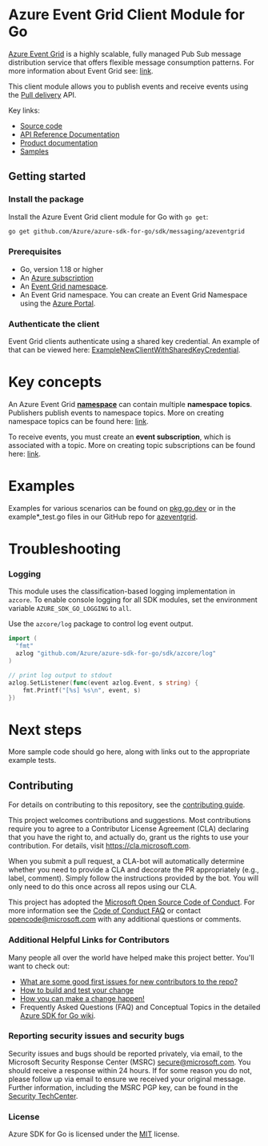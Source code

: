# Azure Event Grid Client Module for Go

[Azure Event Grid](https://learn.microsoft.com/azure/event-grid/overview) is a highly scalable, fully managed Pub Sub message distribution service that offers flexible message consumption patterns. For more information about Event Grid see: [link](https://learn.microsoft.com/azure/event-grid/overview).

This client module allows you to publish events and receive events using the [Pull delivery](https://learn.microsoft.com/azure/event-grid/pull-delivery-overview) API.

Key links:
- [Source code][source]
- [API Reference Documentation][godoc]
- [Product documentation](https://azure.microsoft.com/services/event-grid/)
- [Samples][godoc_examples]

## Getting started

### Install the package

Install the Azure Event Grid client module for Go with `go get`:

```bash
go get github.com/Azure/azure-sdk-for-go/sdk/messaging/azeventgrid
```

### Prerequisites

- Go, version 1.18 or higher
- An [Azure subscription](https://azure.microsoft.com/free/)
- An [Event Grid namespace](https://learn.microsoft.com/azure/event-grid/).
- An Event Grid namespace. You can create an Event Grid Namespace using the [Azure Portal](https://learn.microsoft.com/azure/event-grid/create-view-manage-namespaces).

### Authenticate the client

Event Grid clients authenticate using a shared key credential. An example of that can be viewed here: [ExampleNewClientWithSharedKeyCredential][godoc_example_newclient].

# Key concepts

An Azure Event Grid [**namespace**](https://learn.microsoft.com/azure/event-grid/mqtt-event-grid-namespace-terminology#namespace) can contain multiple **namespace topics**. Publishers publish events to namespace topics. More on creating namespace topics can be found here: [link](https://learn.microsoft.com/azure/event-grid/create-view-manage-namespace-topics).

To receive events, you must create an **event subscription**, which is associated with a topic. More on creating topic subscriptions can be found here: [link](https://learn.microsoft.com/azure/event-grid/create-view-manage-event-subscriptions).

# Examples

Examples for various scenarios can be found on [pkg.go.dev](https://pkg.go.dev/github.com/Azure/azure-sdk-for-go/sdk/messaging/azeventgrid#pkg-examples) or in the example*_test.go files in our GitHub repo for [azeventgrid](https://github.com/Azure/azure-sdk-for-go/blob/main/sdk/messaging/azeventgrid).

# Troubleshooting

### Logging

This module uses the classification-based logging implementation in `azcore`. To enable console logging for all SDK modules, set the environment variable `AZURE_SDK_GO_LOGGING` to `all`. 

Use the `azcore/log` package to control log event output.

```go
import (
  "fmt"
  azlog "github.com/Azure/azure-sdk-for-go/sdk/azcore/log"
)

// print log output to stdout
azlog.SetListener(func(event azlog.Event, s string) {
    fmt.Printf("[%s] %s\n", event, s)
})
```

# Next steps

More sample code should go here, along with links out to the appropriate example tests.

## Contributing
For details on contributing to this repository, see the [contributing guide][azure_sdk_for_go_contributing].

This project welcomes contributions and suggestions.  Most contributions require you to agree to a
Contributor License Agreement (CLA) declaring that you have the right to, and actually do, grant us
the rights to use your contribution. For details, visit https://cla.microsoft.com.

When you submit a pull request, a CLA-bot will automatically determine whether you need to provide
a CLA and decorate the PR appropriately (e.g., label, comment). Simply follow the instructions
provided by the bot. You will only need to do this once across all repos using our CLA.

This project has adopted the [Microsoft Open Source Code of Conduct](https://opensource.microsoft.com/codeofconduct/).
For more information see the [Code of Conduct FAQ](https://opensource.microsoft.com/codeofconduct/faq/) or
contact [opencode@microsoft.com](mailto:opencode@microsoft.com) with any additional questions or comments.

### Additional Helpful Links for Contributors  
Many people all over the world have helped make this project better.  You'll want to check out:

* [What are some good first issues for new contributors to the repo?](https://github.com/azure/azure-sdk-for-go/issues?q=is%3Aopen+is%3Aissue+label%3A%22up+for+grabs%22)
* [How to build and test your change][azure_sdk_for_go_contributing_developer_guide]
* [How you can make a change happen!][azure_sdk_for_go_contributing_pull_requests]
* Frequently Asked Questions (FAQ) and Conceptual Topics in the detailed [Azure SDK for Go wiki](https://github.com/azure/azure-sdk-for-go/wiki).

<!-- ### Community-->
### Reporting security issues and security bugs

Security issues and bugs should be reported privately, via email, to the Microsoft Security Response Center (MSRC) <secure@microsoft.com>. You should receive a response within 24 hours. If for some reason you do not, please follow up via email to ensure we received your original message. Further information, including the MSRC PGP key, can be found in the [Security TechCenter](https://www.microsoft.com/msrc/faqs-report-an-issue).

### License

Azure SDK for Go is licensed under the [MIT](https://github.com/Azure/azure-sdk-for-go/blob/main/sdk/template/aztemplate/LICENSE.txt) license.

<!-- LINKS -->
[azure_sdk_for_go_contributing]: https://github.com/Azure/azure-sdk-for-go/blob/main/CONTRIBUTING.md
[azure_sdk_for_go_contributing_developer_guide]: https://github.com/Azure/azure-sdk-for-go/blob/main/CONTRIBUTING.md#developer-guide
[azure_sdk_for_go_contributing_pull_requests]: https://github.com/Azure/azure-sdk-for-go/blob/main/CONTRIBUTING.md#pull-requests
[azure_cli]: https://docs.microsoft.com/cli/azure
[azure_pattern_circuit_breaker]: https://docs.microsoft.com/azure/architecture/patterns/circuit-breaker
[azure_pattern_retry]: https://docs.microsoft.com/azure/architecture/patterns/retry
[azure_portal]: https://portal.azure.com
[azure_sub]: https://azure.microsoft.com/free/
[cloud_shell]: https://docs.microsoft.com/azure/cloud-shell/overview
[cloud_shell_bash]: https://shell.azure.com/bash
[source]: https://github.com/Azure/azure-sdk-for-go/tree/main/sdk/messaging/azeventgrid
[godoc]: https://pkg.go.dev/github.com/Azure/azure-sdk-for-go/sdk/messaging/azeventgrid
[godoc_examples]: https://pkg.go.dev/github.com/Azure/azure-sdk-for-go/sdk/messaging/azeventgrid#pkg-examples
[godoc_example_newclient]: https://pkg.go.dev/github.com/Azure/azure-sdk-for-go/sdk/messaging/azeventgrid#example-NewClientWithSharedKeyCredential
